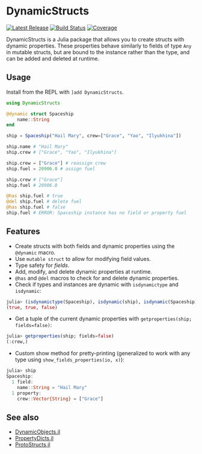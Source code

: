 # DynamicStructs

[![Latest Release](https://img.shields.io/github/release/AntonOresten/DynamicStructs.jl.svg)](https://github.com/AntonOresten/DynamicStructs.jl/releases/latest)
[![Build Status](https://github.com/AntonOresten/DynamicStructs.jl/actions/workflows/CI.yml/badge.svg?branch=main)](https://github.com/AntonOresten/DynamicStructs.jl/actions/workflows/CI.yml?query=branch%3Amain)
[![Coverage](https://codecov.io/gh/AntonOresten/DynamicStructs.jl/branch/main/graph/badge.svg)](https://codecov.io/gh/AntonOresten/DynamicStructs.jl)

DynamicStructs is a Julia package that allows you to create structs with dynamic properties. These properties behave similarly to fields of type `Any` in mutable structs, but are bound to the instance rather than the type, and can be added and deleted at runtime.

## Usage

Install from the REPL with `]add DynamicStructs`.

```julia
using DynamicStructs

@dynamic struct Spaceship
    name::String
end

ship = Spaceship("Hail Mary", crew=["Grace", "Yao", "Ilyukhina"])

ship.name # "Hail Mary"
ship.crew # ["Grace", "Yao", "Ilyukhina"]

ship.crew = ["Grace"] # reassign crew
ship.fuel = 20906.0 # assign fuel

ship.crew # ["Grace"]
ship.fuel # 20906.0

@has ship.fuel # true
@del ship.fuel # delete fuel
@has ship.fuel # false
ship.fuel # ERROR: Spaceship instance has no field or property fuel
```

## Features

- Create structs with both fields and dynamic properties using the `@dynamic` macro.
- Use `mutable struct` to allow for modifying field values.
- Type safety for *fields*.
- Add, modify, and delete dynamic properties at runtime.
- `@has` and `@del` macros to check for and delete dynamic properties.
- Check if types and instances are dynamic with `isdynamictype` and `isdynamic`:

```julia
julia> (isdynamictype(Spaceship), isdynamic(ship), isdynamic(Spaceship))
(true, true, false)
```

- Get a tuple of the current dynamic properties with `getproperties(ship; fields=false)`:

```julia
julia> getproperties(ship; fields=false)
(:crew,)
```

- Custom show method for pretty-printing (generalized to work with any type using `show_fields_properties(io, x)`):

```julia
julia> ship
Spaceship:
  1 field:
    name::String = "Hail Mary"
  1 property:
    crew::Vector{String} = ["Grace"]
```

## See also

- [DynamicObjects.jl](https://github.com/nsiccha/DynamicObjects.jl)
- [PropertyDicts.jl](https://github.com/JuliaCollections/PropertyDicts.jl)
- [ProtoStructs.jl](https://github.com/BeastyBlacksmith/ProtoStructs.jl)
